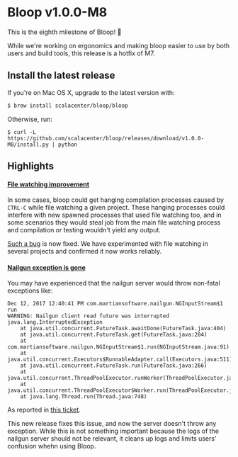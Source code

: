 # Bloop v1.0.0-M8

This is the eighth milestone of Bloop! :tada:

While we're working on ergonomics and making bloop easier to use by both users and build tools, this release is a hotfix of M7.

## Install the latest release

If you're on Mac OS X, upgrade to the latest version with:

```sh
$ brew install scalacenter/bloop/bloop
```

Otherwise, run:

```
$ curl -L https://github.com/scalacenter/bloop/releases/download/v1.0.0-M8/install.py | python
```


## Highlights

#### [File watching improvement][#389]

In some cases, bloop could get hanging compilation processes caused by `CTRL-C` while file watching a given project. These hanging processes could interfere with new spawned processes that used file watching too, and in some scenarios they would steal job from the main file watching process and compilation or testing wouldn't yield any output.

[Such a bug](https://github.com/scalacenter/bloop/issues/379) is now fixed. We have experimented with file watching in several projects and confirmed it now works reliably.

#### [Nailgun exception is gone][#390]

You may have experienced that the nailgun server would throw non-fatal exceptions like:

```
Dec 12, 2017 12:40:41 PM com.martiansoftware.nailgun.NGInputStream$1 run
WARNING: Nailgun client read future was interrupted
java.lang.InterruptedException
	at java.util.concurrent.FutureTask.awaitDone(FutureTask.java:404)
	at java.util.concurrent.FutureTask.get(FutureTask.java:204)
	at com.martiansoftware.nailgun.NGInputStream$1.run(NGInputStream.java:91)
	at java.util.concurrent.Executors$RunnableAdapter.call(Executors.java:511)
	at java.util.concurrent.FutureTask.run(FutureTask.java:266)
	at java.util.concurrent.ThreadPoolExecutor.runWorker(ThreadPoolExecutor.java:1149)
	at java.util.concurrent.ThreadPoolExecutor$Worker.run(ThreadPoolExecutor.java:624)
	at java.lang.Thread.run(Thread.java:748)
```

As reported in [this ticket](https://github.com/facebook/nailgun/issues/112).

This new release fixes this issue, and now the server doesn't throw any exception. While this is not something important because the logs of the nailgun server should not be relevant, it cleans up logs and limits users' confusion whehn using Bloop.

[#341]: https://github.com/scalacenter/bloop/pull/341
[#343]: https://github.com/scalacenter/bloop/pull/343
[#345]: https://github.com/scalacenter/bloop/pull/345
[#346]: https://github.com/scalacenter/bloop/pull/346
[#347]: https://github.com/scalacenter/bloop/pull/347
[#353]: https://github.com/scalacenter/bloop/pull/353
[#389]: https://github.com/scalacenter/bloop/pull/389
[#390]: https://github.com/scalacenter/bloop/pull/390
[installation instructions]: https://scalacenter.github.io/bloop/docs/installation
